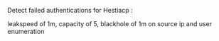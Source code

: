 Detect failed  authentications for Hestiacp :

leakspeed of 1m, capacity of 5, blackhole of 1m on source ip and user enumeration
